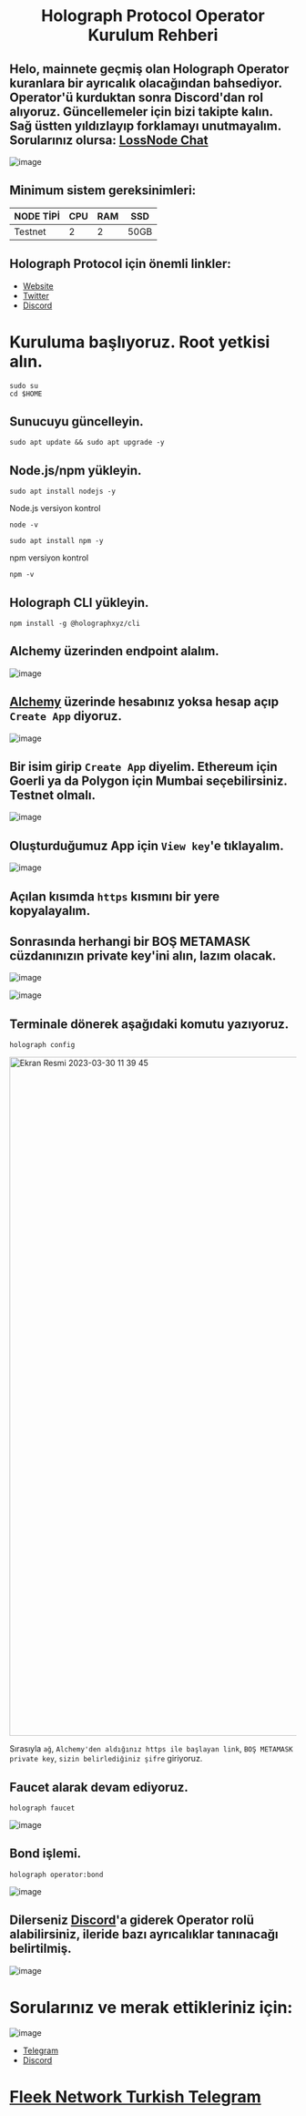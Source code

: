 <h1 align="center">Holograph Protocol Operator Kurulum Rehberi

## Helo, mainnete geçmiş olan Holograph Operator kuranlara bir ayrıcalık olacağından bahsediyor. Operator'ü kurduktan sonra Discord'dan rol alıyoruz. Güncellemeler için bizi takipte kalın. Sağ üstten yıldızlayıp forklamayı unutmayalım. Sorularınız olursa: [LossNode Chat](https://t.me/LossNode)



![image](https://user-images.githubusercontent.com/101462877/228777083-3b57514c-f8ba-4749-9391-b474b5ed5136.png)

## Minimum sistem gereksinimleri:
NODE TİPİ | CPU     | RAM      | SSD     |
| ------------- | ------------- | ------------- | -------- |
| Testnet | 2          | 2         | 50GB  |


## Holograph Protocol için önemli linkler:
- [Website](https://www.holograph.xyz/)
- [Twitter](https://twitter.com/holographxyz)
- [Discord](https://discord.gg/holograph)
  
# Kuruluma başlıyoruz. Root yetkisi alın.

```
sudo su
cd $HOME
```
  
## Sunucuyu güncelleyin.

```
sudo apt update && sudo apt upgrade -y
```

## Node.js/npm yükleyin.

```
sudo apt install nodejs -y
```

Node.js versiyon kontrol
```
node -v
```

```
sudo apt install npm -y
```

npm versiyon kontrol
```
npm -v
```

## Holograph CLI yükleyin.

```
npm install -g @holographxyz/cli
```

## Alchemy üzerinden endpoint alalım.

![image](https://user-images.githubusercontent.com/101462877/198358298-d6be4399-154d-4873-bc8c-e6f37db80860.png)

## [Alchemy](https://dashboard.alchemy.com/) üzerinde hesabınız yoksa hesap açıp `Create App` diyoruz.

![image](https://user-images.githubusercontent.com/101462877/198358599-14a29270-fd3d-4654-9f0d-503faa7992b2.png)

## Bir isim girip `Create App` diyelim. Ethereum için Goerli ya da Polygon için Mumbai seçebilirsiniz. Testnet olmalı.

![image](https://user-images.githubusercontent.com/101462877/198358754-a9f2f648-4895-429a-aa73-e240a3fcfe5e.png)

## Oluşturduğumuz App için `View key`'e tıklayalım.

![image](https://user-images.githubusercontent.com/101462877/198359002-9c032e82-7071-4a06-9868-0d6343f6dada.png)

## Açılan kısımda `https` kısmını bir yere kopyalayalım.

## Sonrasında herhangi bir BOŞ METAMASK cüzdanınızın private key'ini alın, lazım olacak.

![image](https://user-images.githubusercontent.com/101462877/228778722-e081280c-c37e-418b-bc98-c01a5b194339.png)

![image](https://user-images.githubusercontent.com/101462877/228778782-244d20c5-96cc-42e7-bb9c-31e4cee724c7.png)

## Terminale dönerek aşağıdaki komutu yazıyoruz.


```
holograph config
```

<img width="1192" alt="Ekran Resmi 2023-03-30 11 39 45" src="https://user-images.githubusercontent.com/101462877/228779887-b36859be-b08c-4fcb-9dff-1f6eb224dd7b.png">

Sırasıyla `ağ`, `Alchemy'den aldığınız https ile başlayan link`, `BOŞ METAMASK private key`, `sizin belirlediğiniz şifre` giriyoruz.


## Faucet alarak devam ediyoruz.
```
holograph faucet
```

![image](https://user-images.githubusercontent.com/101462877/228780633-dfe2d7b6-16c0-469a-981f-7eb947ce0a1f.png)


## Bond işlemi.
```
holograph operator:bond
```

![image](https://user-images.githubusercontent.com/101462877/228782008-a74511c6-5efd-49e5-acad-2f9fad681122.png)


## Dilerseniz [Discord](https://discord.gg/holograph)'a giderek Operator rolü alabilirsiniz, ileride bazı ayrıcalıklar tanınacağı belirtilmiş.

![image](https://user-images.githubusercontent.com/101462877/228782792-f5770523-446e-426e-adab-e3e6d508ce9e.png)


# Sorularınız ve merak ettikleriniz için:

![image](https://user-images.githubusercontent.com/101462877/228602970-a209f2b2-3269-48e4-9d6a-7d04004bf5f7.png)


- [Telegram](https://t.me/lossnode)
- [Discord](https://discord.gg/bJZA4NyPjz)


# [Fleek Network Turkish Telegram](https://t.me/FleekNetworkTurkish)

